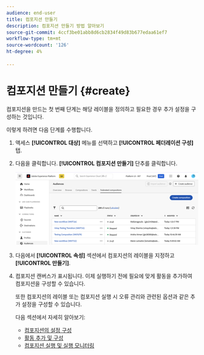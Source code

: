 ```yaml
---
audience: end-user
title: 컴포지션 만들기
description: 컴포지션 만들기 방법 알아보기
source-git-commit: 4ccf3be01abb8d6cb2834f49d83b677edaa61ef7
workflow-type: tm+mt
source-wordcount: '126'
ht-degree: 4%

---
```



# 컴포지션 만들기 {#create}

컴포지션을 만드는 첫 번째 단계는 해당 레이블을 정의하고 필요한 경우 추가 설정을 구성하는 것입니다.

이렇게 하려면 다음 단계를 수행합니다.

1. 액세스 **[!UICONTROL 대상]** 메뉴를 선택하고 **[!UICONTROL 페더레이션 구성]** 탭.

1. 다음을 클릭합니다. **[!UICONTROL 컴포지션 만들기]** 단추를 클릭합니다.

   ![](assets/composition-create.png)

1. 다음에서 **[!UICONTROL 속성]** 섹션에서 컴포지션의 레이블을 지정하고 **[!UICONTROL 만들기]**.

1. 컴포지션 캔버스가 표시됩니다. 이제 실행하기 전에 필요에 맞게 활동을 추가하여 컴포지션을 구성할 수 있습니다.

   또한 컴포지션의 레이블 또는 컴포지션 실행 시 오류 관리와 관련된 옵션과 같은 추가 설정을 구성할 수 있습니다.

   다음 섹션에서 자세히 알아보기:

   * [컴포지션의 설정 구성](#starting-audience)
   * [활동 추가 및 구성](#action-activities)
   * [컴포지션 실행 및 실행 모니터링](#save)
